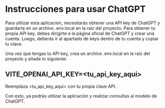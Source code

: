 # **Instrucciones para usar ChatGPT**

Para utilizar esta aplicación, necesitarás obtener una API key de ChatGPT y guardarla en un archivo .env.local en la raíz del proyecto. Para obtener tu propia API key, debes dirigirte a la página oficial de ChatGPT y crear una cuenta. Luego, deberás ir al apartado de keys dentro de tu cuenta y copiar tu clave.

Una vez que tengas tu API key, crea un archivo .env.local en la raíz del proyecto y añade lo siguiente:

## VITE_OPENAI_API_KEY=<tu_api_key_aqui>


Reemplaza <tu_api_key_aqui> con tu propia clave API.

Con esto, ya podrás utilizar la aplicación y realizar consultas al modelo de ChatGPT.

